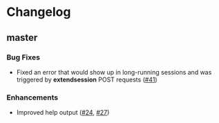 # Changelog

## master

### Bug Fixes

* Fixed an error that would show up in long-running sessions and was triggered
  by __extendsession__ POST requests ([#41][41])

### Enhancements

* Improved help output ([#24][24], [#27][27])

[24]: https://github.com/rstudio/shinycannon/pull/24
[27]: https://github.com/rstudio/shinycannon/pull/27
[41]: https://github.com/rstudio/shinycannon/pull/41
